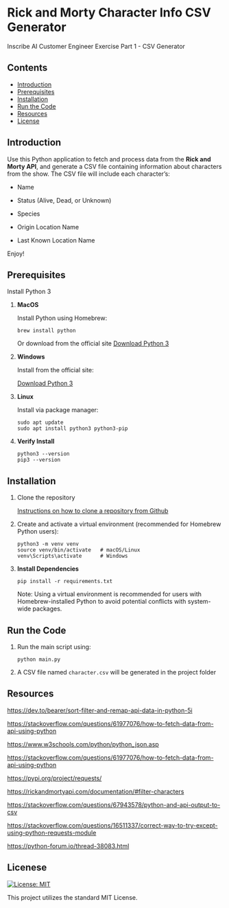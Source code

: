 # Rick and Morty Character Info CSV Generator

Inscribe AI Customer Engineer Exercise Part 1 - CSV Generator

## Contents

- [Introduction](#introduction)
- [Prerequisites](#prerequisites)
- [Installation](#installation)
- [Run the Code](#run-the-code)
- [Resources](#resources)
- [License](#License)

## Introduction

Use this Python application to fetch and process data from the **Rick and Morty API**, and generate a CSV file containing information about characters from the show. The CSV file will include each character’s:

- Name

- Status (Alive, Dead, or Unknown)

- Species

- Origin Location Name

- Last Known Location Name

Enjoy!

## Prerequisites

Install Python 3

1. **MacOS**
   <p>Install Python using Homebrew:</p>

   ```
   brew install python
   ```

   Or download from the official site [Download Python 3](https://www.python.org/downloads/)

2. **Windows**
   <p>Install from the official site:</p>

   [Download Python 3](https://www.python.org/downloads/)

3. **Linux**
   <p>Install via package manager:<p>

   ```
   sudo apt update
   sudo apt install python3 python3-pip
   ```

4. **Verify Install**

   ```
   python3 --version
   pip3 --version
   ```

## Installation

1. Clone the repository

   [Instructions on how to clone a repository from Github](https://docs.github.com/en/repositories/creating-and-managing-repositories/cloning-a-repository)

2. Create and activate a virtual environment (recommended for Homebrew Python users):

   ```
   python3 -m venv venv
   source venv/bin/activate   # macOS/Linux
   venv\Scripts\activate      # Windows

   ```

3. **Install Dependencies**

   ```
   pip install -r requirements.txt
   ```

   Note: Using a virtual environment is recommended for users with Homebrew-installed Python to avoid potential conflicts with system-wide packages.

## Run the Code

1. Run the main script using:

   ```
   python main.py
   ```

2. A CSV file named `character.csv` will be generated in the project folder

## Resources

https://dev.to/bearer/sort-filter-and-remap-api-data-in-python-5i

https://stackoverflow.com/questions/61977076/how-to-fetch-data-from-api-using-python

https://www.w3schools.com/python/python_json.asp

https://stackoverflow.com/questions/61977076/how-to-fetch-data-from-api-using-python

https://pypi.org/project/requests/

https://rickandmortyapi.com/documentation/#filter-characters

https://stackoverflow.com/questions/67943578/python-and-api-output-to-csv

https://stackoverflow.com/questions/16511337/correct-way-to-try-except-using-python-requests-module

https://python-forum.io/thread-38083.html

## Licenese

[![License: MIT](https://img.shields.io/badge/License-MIT-yellow.svg)](https://opensource.org/licenses/MIT)

This project utilizes the standard MIT License.
